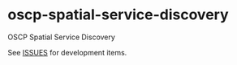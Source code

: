 # oscp-spatial-service-discovery
OSCP Spatial Service Discovery

See [ISSUES](https://github.com/OpenArCloud/oscp-spatial-service-discovery/issues) for development items.